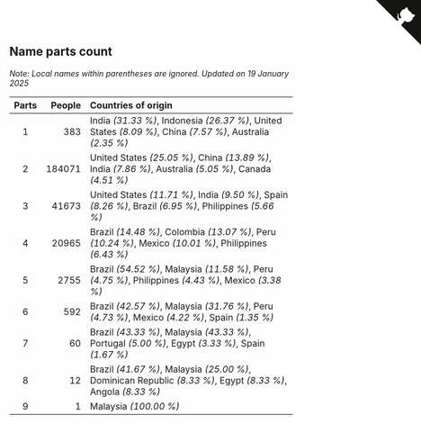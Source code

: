 ## Name parts count

*Note: Local names within parentheses are ignored.*
*Updated on 19 January 2025*

| Parts | People | Countries of origin |
| :--: | ---: | :--- |
| 1 | 383 | India *(31.33 %)*, Indonesia *(26.37 %)*, United States *(8.09 %)*, China *(7.57 %)*, Australia *(2.35 %)* |
| 2 | 184071 | United States *(25.05 %)*, China *(13.89 %)*, India *(7.86 %)*, Australia *(5.05 %)*, Canada *(4.51 %)* |
| 3 | 41673 | United States *(11.71 %)*, India *(9.50 %)*, Spain *(8.26 %)*, Brazil *(6.95 %)*, Philippines *(5.66 %)* |
| 4 | 20965 | Brazil *(14.48 %)*, Colombia *(13.07 %)*, Peru *(10.24 %)*, Mexico *(10.01 %)*, Philippines *(6.43 %)* |
| 5 | 2755 | Brazil *(54.52 %)*, Malaysia *(11.58 %)*, Peru *(4.75 %)*, Philippines *(4.43 %)*, Mexico *(3.38 %)* |
| 6 | 592 | Brazil *(42.57 %)*, Malaysia *(31.76 %)*, Peru *(4.73 %)*, Mexico *(4.22 %)*, Spain *(1.35 %)* |
| 7 | 60 | Brazil *(43.33 %)*, Malaysia *(43.33 %)*, Portugal *(5.00 %)*, Egypt *(3.33 %)*, Spain *(1.67 %)* |
| 8 | 12 | Brazil *(41.67 %)*, Malaysia *(25.00 %)*, Dominican Republic *(8.33 %)*, Egypt *(8.33 %)*, Angola *(8.33 %)* |
| 9 | 1 | Malaysia *(100.00 %)* |


<a href="https://github.com/jonatanklosko/wca_statistics" class="github-corner" aria-label="View source on Github"><svg width="80" height="80" viewBox="0 0 250 250" style="fill:#151513; color:#fff; position: absolute; top: 0; border: 0; right: 0;" aria-hidden="true"><path d="M0,0 L115,115 L130,115 L142,142 L250,250 L250,0 Z"></path><path d="M128.3,109.0 C113.8,99.7 119.0,89.6 119.0,89.6 C122.0,82.7 120.5,78.6 120.5,78.6 C119.2,72.0 123.4,76.3 123.4,76.3 C127.3,80.9 125.5,87.3 125.5,87.3 C122.9,97.6 130.6,101.9 134.4,103.2" fill="currentColor" style="transform-origin: 130px 106px;" class="octo-arm"></path><path d="M115.0,115.0 C114.9,115.1 118.7,116.5 119.8,115.4 L133.7,101.6 C136.9,99.2 139.9,98.4 142.2,98.6 C133.8,88.0 127.5,74.4 143.8,58.0 C148.5,53.4 154.0,51.2 159.7,51.0 C160.3,49.4 163.2,43.6 171.4,40.1 C171.4,40.1 176.1,42.5 178.8,56.2 C183.1,58.6 187.2,61.8 190.9,65.4 C194.5,69.0 197.7,73.2 200.1,77.6 C213.8,80.2 216.3,84.9 216.3,84.9 C212.7,93.1 206.9,96.0 205.4,96.6 C205.1,102.4 203.0,107.8 198.3,112.5 C181.9,128.9 168.3,122.5 157.7,114.1 C157.9,116.9 156.7,120.9 152.7,124.9 L141.0,136.5 C139.8,137.7 141.6,141.9 141.8,141.8 Z" fill="currentColor" class="octo-body"></path></svg></a><style>.github-corner:hover .octo-arm{animation:octocat-wave 560ms ease-in-out}@keyframes octocat-wave{0%,100%{transform:rotate(0)}20%,60%{transform:rotate(-25deg)}40%,80%{transform:rotate(10deg)}}@media (max-width:500px){.github-corner:hover .octo-arm{animation:none}.github-corner .octo-arm{animation:octocat-wave 560ms ease-in-out}}</style>
